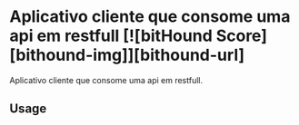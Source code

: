 # Aplicativo cliente que consome uma api em restfull [![bitHound Score][bithound-img]][bithound-url]


Aplicativo cliente que consome uma api em restfull.


## Usage

